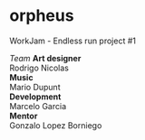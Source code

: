 # orpheus
WorkJam - Endless run project #1

*Team*
**Art designer**
<br>
Rodrigo Nicolas
<br>
**Music**
<br>
Mario Dupunt
<br>
**Development**
<br>
Marcelo Garcia
<br>
**Mentor**
<br>
Gonzalo Lopez Borniego
